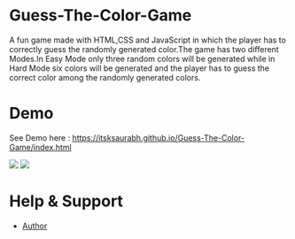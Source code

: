 # Guess-The-Color-Game
 A fun game made with HTML,CSS and JavaScript in which the player has to correctly guess the randomly generated color.The game has two different Modes.In Easy Mode only three random colors will be generated while in Hard Mode six colors will be generated and the player has to guess the correct color among the randomly generated colors. 

# Demo 

See Demo here : https://itsksaurabh.github.io/Guess-The-Color-Game/index.html

<img src="https://s3.amazonaws.com/poly-screenshots.angel.co/Project/f6/664962/390f6ef96a2640d81aea335c5a01d61b-original.png" />
<img src="https://s3.amazonaws.com/poly-screenshots.angel.co/Project/f6/664962/30da4c3a977041e736876e5c44dc5d5a-original.png" />


# Help & Support
<ul>
  <li><a href="https://in.linkedin.com/in/itsksaurabh">Author</a></li>
</ul>



